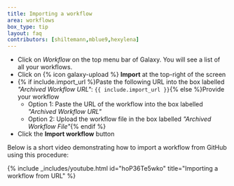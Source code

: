 ```yaml
---
title: Importing a workflow
area: workflows
box_type: tip
layout: faq
contributors: [shiltemann,mblue9,hexylena]
---
```


- Click on *Workflow* on the top menu bar of Galaxy. You will see a list of all your workflows.
- Click on {% icon galaxy-upload %} **Import** at the top-right of the screen
- {% if include.import_url %}Paste the following URL into the box labelled *"Archived Workflow URL"*: `{{ include.import_url }}`{% else %}Provide your workflow
  - Option 1: Paste the URL of the workflow into the box labelled *"Archived Workflow URL"*
  - Option 2: Upload the workflow file in the box labelled *"Archived Workflow File"*{% endif %}
- Click the **Import workflow** button

Below is a short video demonstrating how to import a workflow from GitHub using this procedure:

{% include _includes/youtube.html id="hoP36Te5wko" title="Importing a workflow from URL" %}
